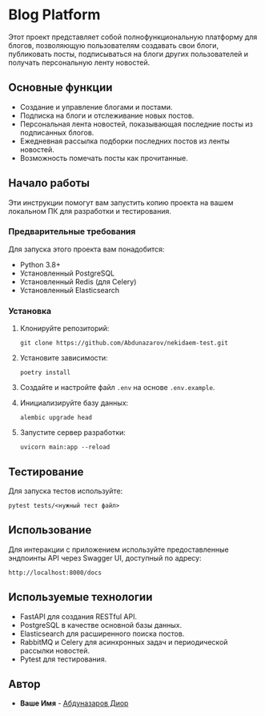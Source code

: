 
# Blog Platform

Этот проект представляет собой полнофункциональную платформу для блогов, позволяющую пользователям создавать свои блоги, публиковать посты, подписываться на блоги других пользователей и получать персональную ленту новостей.

## Основные функции

- Создание и управление блогами и постами.
- Подписка на блоги и отслеживание новых постов.
- Персональная лента новостей, показывающая последние посты из подписанных блогов.
- Ежедневная рассылка подборки последних постов из ленты новостей.
- Возможность помечать посты как прочитанные.

## Начало работы

Эти инструкции помогут вам запустить копию проекта на вашем локальном ПК для разработки и тестирования.

### Предварительные требования

Для запуска этого проекта вам понадобится:

- Python 3.8+
- Установленный PostgreSQL
- Установленный Redis (для Celery)
- Установленный Elasticsearch

### Установка

1. Клонируйте репозиторий:
   ```
   git clone https://github.com/Abdunazarov/nekidaem-test.git
   ```
2. Установите зависимости:
   ```
   poetry install
   ```
3. Создайте и настройте файл `.env` на основе `.env.example`.


4. Инициализируйте базу данных:
   ```
   alembic upgrade head
   ```
5. Запустите сервер разработки:
   ```
   uvicorn main:app --reload
   ```

## Тестирование

Для запуска тестов используйте:

```
pytest tests/<нужный тест файл>
```

## Использование

Для интеракции с приложением используйте предоставленные эндпоинты API через Swagger UI, доступный по адресу:

```
http://localhost:8000/docs
```


## Используемые технологии

- FastAPI для создания RESTful API.
- PostgreSQL в качестве основной базы данных.
- Elasticsearch для расширенного поиска постов.
- RabbitMQ и Celery для асинхронных задач и периодической рассылки новостей.
- Pytest для тестирования.

## Автор

- **Ваше Имя** - [Абдуназаров Диор](https://github.com/Abdunazarov)
